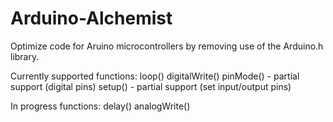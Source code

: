# Arduino-Alchemist
Optimize code for Aruino microcontrollers by removing use of the Arduino.h library.

Currently supported functions:
	loop()
	digitalWrite()
	pinMode() - partial support (digital pins)
	setup() - partial support (set input/output pins)

In progress functions:
	delay()
	analogWrite()